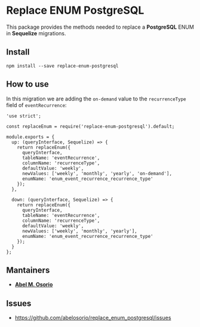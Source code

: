 # Replace ENUM PostgreSQL

This package provides the methods needed to replace a **PostgreSQL** ENUM in **Sequelize** migrations.

## Install

```
npm install --save replace-enum-postgresql
```

## How to use

In this migration we are adding the `on-demand` value to the `recurrenceType` field of `eventRecurrence`:

```
'use strict';

const replaceEnum = require('replace-enum-postgresql').default;

module.exports = {
  up: (queryInterface, Sequelize) => {
    return replaceEnum({
      queryInterface,
      tableName: 'eventRecurrence',
      columnName: 'recurrenceType',
      defaultValue: 'weekly',
      newValues: ['weekly', 'monthly', 'yearly', 'on-demand'],
      enumName: 'enum_event_recurrence_recurrence_type'
    });
  },

  down: (queryInterface, Sequelize) => {
    return replaceEnum({
      queryInterface,
      tableName: 'eventRecurrence',
      columnName: 'recurrenceType',
      defaultValue: 'weekly',
      newValues: ['weekly', 'monthly', 'yearly'],
      enumName: 'enum_event_recurrence_recurrence_type'
    });
  }
};

```

## Mantainers

  * **[Abel M. Osorio](https://github.com/abelosorio)**

## Issues

  * https://github.com/abelosorio/replace_enum_postgresql/issues